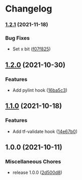 # Changelog

### [1.2.1](https://www.github.com/soerenschneider/pre-commit-hooks/compare/v1.2.0...v1.2.1) (2021-11-18)


### Bug Fixes

* Set x bit ([f07f825](https://www.github.com/soerenschneider/pre-commit-hooks/commit/f07f825469fb6f272668366214548a0278059bcf))

## [1.2.0](https://www.github.com/soerenschneider/pre-commit-hooks/compare/v1.1.0...v1.2.0) (2021-10-30)


### Features

* Add pylint hook ([16ba5c3](https://www.github.com/soerenschneider/pre-commit-hooks/commit/16ba5c3eddc0111bd967a4be05ade0e33d1ffc08))

## [1.1.0](https://www.github.com/soerenschneider/pre-commit-hooks/compare/v1.0.0...v1.1.0) (2021-10-18)


### Features

* Add tf-validate hook ([14e67b0](https://www.github.com/soerenschneider/pre-commit-hooks/commit/14e67b03db3abb54a48cf6c67d78e25c983cc5a5))

## 1.0.0 (2021-10-11)


### Miscellaneous Chores

* release 1.0.0 ([2d500d8](https://www.github.com/soerenschneider/pre-commit-hooks/commit/2d500d8c25b1ad5a28c9183fad561b98c9691612))
